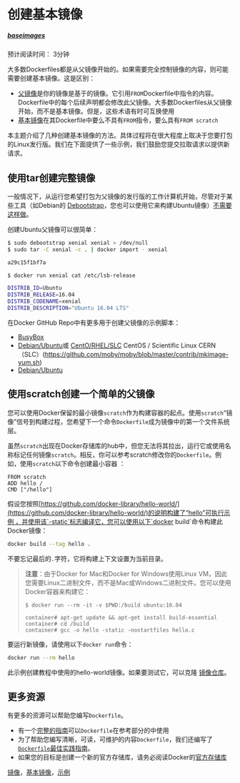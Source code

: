 # 创建基本镜像

##### [baseimages](https://docs.docker.com/develop/develop-images/baseimages/r)

预计阅读时间： 3分钟

大多数Dockerfiles都是从父镜像开始的。如果需要完全控制镜像的内容，则可能需要创建基本镜像。这是区别：

*   [父镜像](https://docs.docker.com/glossary/?term=parent%20image)是你的镜像是基于的镜像。它引用`FROM`Dockerfile中指令的内容。Dockerfile中的每个后续声明都会修改此父镜像。大多数Dockerfiles从父镜像开始，而不是基本镜像。但是，这些术语有时可互换使用
*   [基本镜像](https://docs.docker.com/glossary/?term=base%20image)在其Dockerfile中要么不具有`FROM`指令，要么具有`FROM scratch`

本主题介绍了几种创建基本镜像的方法。具体过程将在很大程度上取决于您要打包的Linux发行版。我们在下面提供了一些示例，我们鼓励您提交拉取请求以提供新请求。

## 使用tar创建完整镜像

一般情况下，从运行您希望打包为父镜像的发行版的工作计算机开始，尽管对于某些工具（如Debian的 [Debootstrap](https://wiki.debian.org/Debootstrap)，您也可以使用它来构建Ubuntu镜像）[不需要这样做](https://wiki.debian.org/Debootstrap)。

创建Ubuntu父镜像可以很简单：

```sh
$ sudo debootstrap xenial xenial > /dev/null
$ sudo tar -C xenial -c . | docker import - xenial

a29c15f1bf7a

$ docker run xenial cat /etc/lsb-release

DISTRIB_ID=Ubuntu
DISTRIB_RELEASE=16.04
DISTRIB_CODENAME=xenial
DISTRIB_DESCRIPTION="Ubuntu 16.04 LTS"
```

在Docker GitHub Repo中有更多用于创建父镜像的示例脚本：

*   [BusyBox](https://github.com/moby/moby/blob/master/contrib/mkimage/busybox-static)
*   [Debian/Ubuntu](https://github.com/moby/moby/blob/master/contrib/mkimage/rinse)或 [CentO/RHEL/SLC](https://github.com/moby/moby/blob/master/contrib/mkimage-yum.sh) CentOS / Scientific Linux CERN（SLC）(https://github.com/moby/moby/blob/master/contrib/mkimage-yum.sh)
*   [Debian/Ubuntu](https://github.com/moby/moby/blob/master/contrib/mkimage/debootstrap)

## 使用scratch创建一个简单的父镜像

您可以使用Docker保留的最小镜像`scratch`作为构建容器的起点。使用`scratch`“镜像”信号到构建过程，您希望下一个命令`Dockerfile`成为镜像中的第一个文件系统层。

虽然`scratch`出现在Docker存储库的hub中，但您无法将其拉出，运行它或使用名称标记任何镜像`scratch`。相反，你可以参考scratch修改你的`Dockerfile`。例如，使用`scratch`以下命令创建最小容器 ：

```docker
FROM scratch
ADD hello /
CMD ["/hello"]
```

假设您按照[https://github.com/docker-library/hello-world/](https://github.com/docker-library/hello-world/)的说明构建了“hello”可执行示例 ，并使用该`-static`标志编译它，您可以使用以下`docker build`命令构建此Docker镜像：

```sh
docker build --tag hello .
```

不要忘记最后的`.`字符，它将构建上下文设置为当前目录。

> **注意**：由于Docker for Mac和Docker for Windows使用Linux VM，因此您需要Linux二进制文件，而不是Mac或Windows二进制文件。您可以使用Docker容器来构建它：
> 
> ```
> $ docker run --rm -it -v $PWD:/build ubuntu:16.04
> 
> container# apt-get update && apt-get install build-essential
> container# cd /build
> container# gcc -o hello -static -nostartfiles hello.c
> ```

要运行新镜像，请使用以下`docker run`命令：

```sh
docker run --rm hello
```

此示例创建教程中使用的hello-world镜像。如果要测试它，可以克隆 [镜像仓库](https://github.com/docker-library/hello-world)。

## 更多资源

有更多的资源可以帮助您编写`Dockerfile`。

*   有一个[完整的指南](https://docs.docker.com/engine/reference/builder/)可以`Dockerfile`在参考部分的中使用
*   为了帮助您编写清晰，可读，可维护的内容`Dockerfile`，我们还编写了[`Dockerfile`最佳实践指南](https://docs.docker.com/develop/develop-images/dockerfile_best-practices/)。
*   如果您的目标是创建一个新的官方存储库，请务必阅读Docker的[官方存储库](https://docs.docker.com/docker-hub/official_repos/)

[镜像](https://docs.docker.com/glossary/?term=images)，[基本镜像](https://docs.docker.com/glossary/?term=base%20image)，[示例](https://docs.docker.com/glossary/?term=examples)
